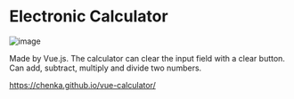 # Electronic Calculator
![image](https://user-images.githubusercontent.com/837612/28257413-ec869d56-6af4-11e7-944c-83d66c2c6bbf.png)

Made by Vue.js. The calculator can clear the input field with a clear button. Can add, subtract, multiply and divide two numbers.

https://chenka.github.io/vue-calculator/
